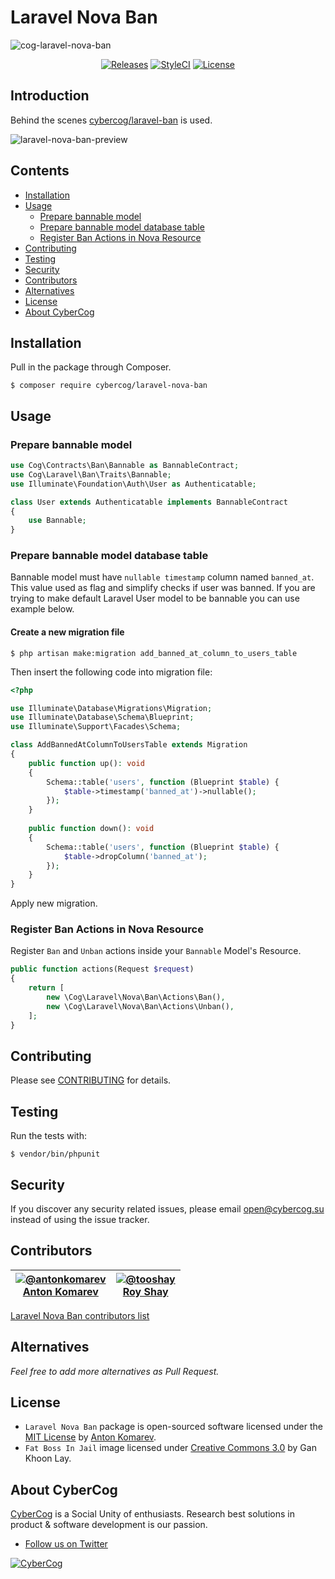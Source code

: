 # Laravel Nova Ban

![cog-laravel-nova-ban](https://user-images.githubusercontent.com/1849174/44558292-ffc0a080-a74b-11e8-8699-a79de865910d.png)

<p align="center">
<a href="https://github.com/cybercog/laravel-nova-ban/releases"><img src="https://img.shields.io/github/release/cybercog/laravel-nova-ban.svg?style=flat-square" alt="Releases"></a>
<a href="https://styleci.io/repos/145874233"><img src="https://styleci.io/repos/145874233/shield" alt="StyleCI"></a>
<a href="https://github.com/cybercog/laravel-nova-ban/blob/master/LICENSE"><img src="https://img.shields.io/github/license/cybercog/laravel-nova-ban.svg?style=flat-square" alt="License"></a>
</p>

## Introduction

Behind the scenes [cybercog/laravel-ban](https://github.com/cybercog/laravel-ban) is used.

![laravel-nova-ban-preview](https://user-images.githubusercontent.com/1849174/44547881-1b648080-a725-11e8-9472-bad1486c06f0.png)

## Contents

- [Installation](#installation)
- [Usage](#usage)
  - [Prepare bannable model](#prepare-bannable-model)
  - [Prepare bannable model database table](#prepare-bannable-model-database-table)
  - [Register Ban Actions in Nova Resource](#register-ban-actions-in-nova-resource)
- [Contributing](#contributing)
- [Testing](#testing)
- [Security](#security)
- [Contributors](#contributors)
- [Alternatives](#alternatives)
- [License](#license)
- [About CyberCog](#about-cybercog)

## Installation

Pull in the package through Composer.

```shell script
$ composer require cybercog/laravel-nova-ban
```

## Usage

### Prepare bannable model

```php
use Cog\Contracts\Ban\Bannable as BannableContract;
use Cog\Laravel\Ban\Traits\Bannable;
use Illuminate\Foundation\Auth\User as Authenticatable;

class User extends Authenticatable implements BannableContract
{
    use Bannable;
}
```

### Prepare bannable model database table

Bannable model must have `nullable timestamp` column named `banned_at`. This value used as flag and simplify checks if user was banned. If you are trying to make default Laravel User model to be bannable you can use example below.

#### Create a new migration file

```shell script
$ php artisan make:migration add_banned_at_column_to_users_table
```

Then insert the following code into migration file:

```php
<?php

use Illuminate\Database\Migrations\Migration;
use Illuminate\Database\Schema\Blueprint;
use Illuminate\Support\Facades\Schema;

class AddBannedAtColumnToUsersTable extends Migration
{
    public function up(): void
    {
        Schema::table('users', function (Blueprint $table) {
            $table->timestamp('banned_at')->nullable();
        });
    }
    
    public function down(): void
    {
        Schema::table('users', function (Blueprint $table) {
            $table->dropColumn('banned_at');
        });
    }
}
```

Apply new migration.

### Register Ban Actions in Nova Resource

Register `Ban` and `Unban` actions inside your `Bannable` Model's Resource.

```php
public function actions(Request $request)
{
    return [
        new \Cog\Laravel\Nova\Ban\Actions\Ban(),
        new \Cog\Laravel\Nova\Ban\Actions\Unban(),
    ];
}
```

## Contributing

Please see [CONTRIBUTING](CONTRIBUTING.md) for details.

## Testing

Run the tests with:

```shell script
$ vendor/bin/phpunit
```

## Security

If you discover any security related issues, please email open@cybercog.su instead of using the issue tracker.

## Contributors

| <a href="https://github.com/antonkomarev">![@antonkomarev](https://avatars.githubusercontent.com/u/1849174?s=110)<br />Anton Komarev</a> | <a href="https://github.com/tooshay">![@tooshay](https://avatars.githubusercontent.com/u/703589?s=110)<br />Roy Shay</a> |
| :---: | :---: |

[Laravel Nova Ban contributors list](../../contributors)

## Alternatives

*Feel free to add more alternatives as Pull Request.* 

## License

- `Laravel Nova Ban` package is open-sourced software licensed under the [MIT License](LICENSE) by [Anton Komarev].
- `Fat Boss In Jail` image licensed under [Creative Commons 3.0](https://creativecommons.org/licenses/by/3.0/us/) by Gan Khoon Lay.

## About CyberCog

[CyberCog] is a Social Unity of enthusiasts. Research best solutions in product & software development is our passion.

- [Follow us on Twitter](https://twitter.com/cybercog)

<a href="https://cybercog.su"><img src="https://cloud.githubusercontent.com/assets/1849174/18418932/e9edb390-7860-11e6-8a43-aa3fad524664.png" alt="CyberCog"></a>

[Anton Komarev]: https://komarev.com
[CyberCog]: https://cybercog.su
